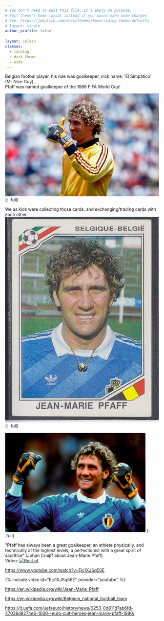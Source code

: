 ```yaml
---
# You don't need to edit this file, it's empty on purpose.
# Edit theme's home layout instead if you wanna make some changes
# See: https://jekyllrb.com/docs/themes/#overriding-theme-defaults
# layout: single
author_profile: false

layout: splash
classes:
  - landing
  - dark-theme
  - wide
---
```


Belgian footbal player, his role was goalkeeper, nick name: 'El Simpático' (Mr Nice Guy).   
Pfaff was named goalkeeper of the 1986 FIFA World Cup!  

![full](/assets/images/Jean-Marie-Pfaff-thumbs-up.webp)
{: .full}


We as kids were collecting those cards, and exchanging/trading cards with each other.
![full](/assets/images/mexico-86-world-cup-jean-marie-pfaff-belgique-sticker.webp)
{: .full}

![full](/assets/images/wide.jpg)
{: .full}


"Pfaff has always been a great goalkeeper, an athlete physically,  and technically at the highest levels, a perfectionist with a great spirit of sacrifice" (Johan Cruijff about Jean-Marie Pfaff)  
Video:
[![Best of](https://img.youtube.com/vi/Ejc1XJSq56E/0.jpg)](https://www.youtube.com/watch?v=Ejc1XJSq56E)

https://www.youtube.com/watch?v=Ejc1XJSq56E

{% include video id="Ejc1XJSq56E" provider="youtube" %}


https://en.wikipedia.org/wiki/Jean-Marie_Pfaff

https://en.wikipedia.org/wiki/Belgium_national_football_team

https://it.uefa.com/uefaeuro/history/news/0253-0d811d7ab6fd-47039d8274e6-1000--euro-cult-heroes-jean-marie-pfaff-1980/
